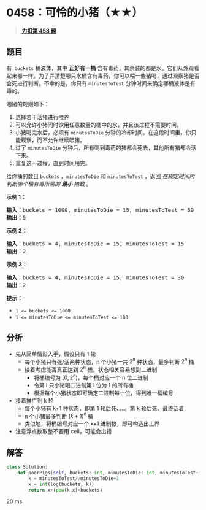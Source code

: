 # 0458：可怜的小猪（★★）


> <u>**[力扣第 458 题](https://leetcode.cn/problems/poor-pigs/)**</u>

## 题目

<p>有<code> buckets</code> 桶液体，其中 <strong>正好有一桶</strong> 含有毒药，其余装的都是水。它们从外观看起来都一样。为了弄清楚哪只水桶含有毒药，你可以喂一些猪喝，通过观察猪是否会死进行判断。不幸的是，你只有 <code>minutesToTest</code> 分钟时间来确定哪桶液体是有毒的。</p>

<p>喂猪的规则如下：</p>

<ol>
<li>选择若干活猪进行喂养</li>
<li>可以允许小猪同时饮用任意数量的桶中的水，并且该过程不需要时间。</li>
<li>小猪喝完水后，必须有 <code>minutesToDie</code> 分钟的冷却时间。在这段时间里，你只能观察，而不允许继续喂猪。</li>
<li>过了 <code>minutesToDie</code> 分钟后，所有喝到毒药的猪都会死去，其他所有猪都会活下来。</li>
<li>重复这一过程，直到时间用完。</li>
</ol>

<p>给你桶的数目 <code>buckets</code> ，<code>minutesToDie</code> 和 <code>minutesToTest</code> ，返回 <em>在规定时间内判断哪个桶有毒所需的 <strong>最小</strong> 猪数</em> 。</p>



<p><strong>示例 1：</strong></p>

<pre>
<strong>输入：</strong>buckets = 1000, minutesToDie = 15, minutesToTest = 60
<strong>输出：</strong>5
</pre>

<p><strong>示例 2：</strong></p>

<pre>
<strong>输入：</strong>buckets = 4, minutesToDie = 15, minutesToTest = 15
<strong>输出：</strong>2
</pre>

<p><strong>示例 3：</strong></p>

<pre>
<strong>输入：</strong>buckets = 4, minutesToDie = 15, minutesToTest = 30
<strong>输出：</strong>2
</pre>



<p><strong>提示：</strong></p>

<ul>
<li><code>1 &lt;= buckets &lt;= 1000</code></li>
<li><code>1 &lt;= minutesToDie &lt;= minutesToTest &lt;= 100</code></li>
</ul>


## 分析

- 先从简单情形入手，假设只有 1 轮
	- 每个小猪只有死/活两种状态，n 个小猪一共 $2^n$ 种状态，最多判断 $2^n$ 桶
	- 接着考虑能否真正达到 $2^n$ 桶，状态相关容易想到二进制
		- 将桶编号为 $[0,2^n)$，每个桶对应一个 n 位二进制
		- 令第 i 只小猪喝二进制第 i 位为 1 的所有桶
		- 根据每个小猪状态即可确定二进制每一位，得到唯一桶编号
- 接着推广到 k 轮
	- 每个小猪有 k+1 种状态，即第 1 轮后死、。。。第 k 轮后死、最终活着
	- n 个小猪最多判断 $(k+1)^n$ 桶
	- 类似地，将桶编号对应一个 k+1 进制数，即可构造出上界
- 注意浮点数取整不要用 ceil，可能会出错

## 解答


```python
class Solution:
    def poorPigs(self, buckets: int, minutesToDie: int, minutesToTest: int) -> int:
        k = minutesToTest//minutesToDie+1
        x = int(log(buckets, k))
        return x+(pow(k,x)<buckets)
```
20 ms
